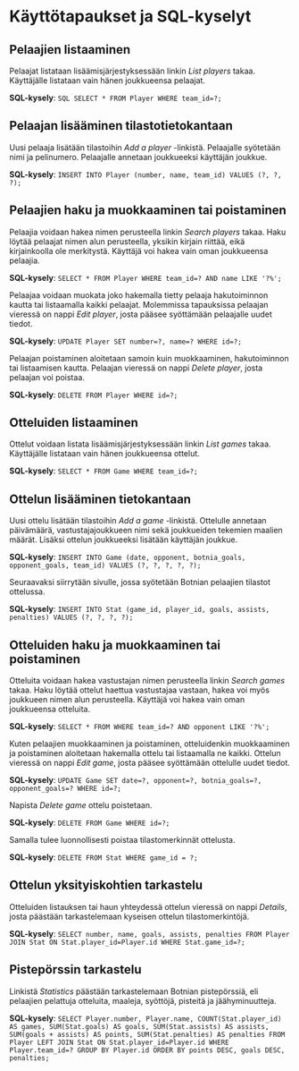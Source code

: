 # Käyttötapaukset ja SQL-kyselyt

## Pelaajien listaaminen

Pelaajat listataan lisäämisjärjestyksessään linkin *List players* takaa. Käyttäjälle listataan vain hänen joukkueensa pelaajat.

**SQL-kysely**: ```SQL SELECT * FROM Player WHERE team_id=?;```

## Pelaajan lisääminen tilastotietokantaan

Uusi pelaaja lisätään tilastoihin *Add a player* -linkistä. Pelaajalle syötetään nimi ja pelinumero. Pelaajalle annetaan joukkueeksi käyttäjän joukkue.

**SQL-kysely**: ```INSERT INTO Player (number, name, team_id) VALUES (?, ?, ?);```

## Pelaajien haku ja muokkaaminen tai poistaminen

Pelaajia voidaan hakea nimen perusteella linkin *Search players* takaa. Haku löytää pelaajat nimen alun perusteella, yksikin kirjain riittää, eikä kirjainkoolla ole merkitystä.
Käyttäjä voi hakea vain oman joukkueensa pelaajia.

**SQL-kysely**: ```SELECT * FROM Player WHERE team_id=? AND name LIKE '?%';```

Pelaajaa voidaan muokata joko hakemalla tietty pelaaja hakutoiminnon kautta tai listaamalla kaikki pelaajat. Molemmissa tapauksissa pelaajan vieressä on nappi *Edit player*, josta pääsee syöttämään pelaajalle uudet tiedot.

**SQL-kysely**: ```UPDATE Player SET number=?, name=? WHERE id=?;```

Pelaajan poistaminen aloitetaan samoin kuin muokkaaminen, hakutoiminnon tai listaamisen kautta. Pelaajan vieressä on nappi *Delete player*, josta pelaajan voi poistaa.

**SQL-kysely**: ```DELETE FROM Player WHERE id=?;```

## Otteluiden listaaminen

Ottelut voidaan listata lisäämisjärjestyksessään linkin *List games* takaa. Käyttäjälle listataan vain hänen joukkueensa ottelut.

**SQL-kysely**: ```SELECT * FROM Game WHERE team_id=?;``` 

## Ottelun lisääminen tietokantaan

Uusi ottelu lisätään tilastoihin *Add a game* -linkistä. Ottelulle annetaan päivämäärä, vastustajajoukkueen nimi sekä joukkueiden tekemien maalien määrät.
Lisäksi ottelun joukkueeksi lisätään käyttäjän joukkue.

**SQL-kysely**: ```INSERT INTO Game (date, opponent, botnia_goals, opponent_goals, team_id) VALUES (?, ?, ?, ?, ?);```

Seuraavaksi siirrytään sivulle, jossa syötetään Botnian pelaajien tilastot ottelussa. 

**SQL-kysely**: ```INSERT INTO Stat (game_id, player_id, goals, assists, penalties) VALUES (?, ?, ?, ?);```

## Otteluiden haku ja muokkaaminen tai poistaminen

Otteluita voidaan hakea vastustajan nimen perusteella linkin *Search games* takaa. Haku löytää ottelut haettua vastustajaa vastaan, hakea voi myös joukkueen nimen alun perusteella.
Käyttäjä voi hakea vain oman joukkueensa otteluita.

**SQL-kysely**: ```SELECT * FROM WHERE team_id=? AND opponent LIKE '?%';```

Kuten pelaajien muokkaaminen ja poistaminen, otteluidenkin muokkaaminen ja poistaminen aloitetaan hakemalla ottelu tai listaamalla ne kaikki. Ottelun vieressä on nappi *Edit game*, josta pääsee syöttämään ottelulle uudet tiedot.

**SQL-kysely**: ```UPDATE Game SET date=?, opponent=?, botnia_goals=?, opponent_goals=? WHERE id=?;```

Napista *Delete game* ottelu poistetaan.

**SQL-kysely**: ```DELETE FROM Game WHERE id=?;```

Samalla tulee luonnollisesti poistaa tilastomerkinnät ottelusta.

**SQL-kysely**: ```DELETE FROM Stat WHERE game_id = ?;```

## Ottelun yksityiskohtien tarkastelu

Otteluiden listauksen tai haun yhteydessä ottelun vieressä on nappi *Details*, josta päästään tarkastelemaan kyseisen ottelun tilastomerkintöjä.

**SQL-kysely**: ```SELECT number, name, goals, assists, penalties FROM Player JOIN Stat ON Stat.player_id=Player.id WHERE Stat.game_id=?;```

## Pistepörssin tarkastelu

Linkistä *Statistics* päästään tarkastelemaan Botnian pistepörssiä, eli pelaajien pelattuja otteluita, maaleja, syöttöjä, pisteitä ja jäähyminuutteja.

**SQL-kysely**: ```SELECT Player.number, Player.name, COUNT(Stat.player_id) AS games, SUM(Stat.goals) AS goals,
 SUM(Stat.assists) AS assists, SUM(goals + assists) AS points, SUM(Stat.penalties) AS penalties
 FROM Player LEFT JOIN Stat ON Stat.player_id=Player.id WHERE Player.team_id=?
 GROUP BY Player.id
 ORDER BY points DESC, goals DESC, penalties;```
